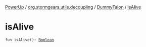[PowerUp](../../index.md) / [org.stormgears.utils.decoupling](../index.md) / [DummyTalon](index.md) / [isAlive](./is-alive.md)

# isAlive

`fun isAlive(): `[`Boolean`](https://kotlinlang.org/api/latest/jvm/stdlib/kotlin/-boolean/index.html)